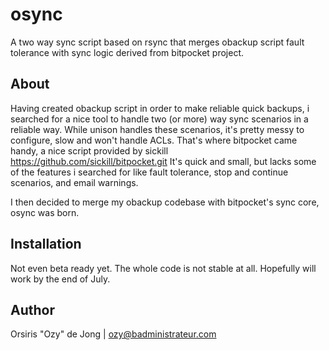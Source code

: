 osync
=====

A two way sync script based on rsync that merges obackup script fault tolerance with sync logic derived from bitpocket project.

## About

Having created obackup script in order to make reliable quick backups, i searched for a nice tool to handle two (or more) way sync scenarios in a reliable way.
While unison handles these scenarios, it's pretty messy to configure, slow and won't handle ACLs.
That's where bitpocket came handy, a nice script provided by sickill https://github.com/sickill/bitpocket.git
It's quick and small, but lacks some of the features i searched for like fault tolerance, stop and continue scenarios, and email warnings.

I then decided to merge my obackup codebase with bitpocket's sync core, osync was born.

## Installation

Not even beta ready yet. The whole code is not stable at all.
Hopefully will work by the end of July.

## Author

Orsiris "Ozy" de Jong | ozy@badministrateur.com
